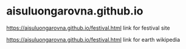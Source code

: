 # aisuluongarovna.github.io
https://aisuluongarovna.github.io/festival.html
link for festival site


https://aisuluongarovna.github.io/festival.html 
link for earth wikipedia
